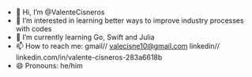 - 👋 Hi, I’m @ValenteCisneros
- 👀 I’m interested in learning better ways to improve industry processes with codes
- 🌱 I’m currently learning Go, Swift and Julia
- 📫 How to reach me: gmail// valecisne10@gmail.com  linkedin// linkedin.com/in/valente-cisneros-283a6618b
- 😄 Pronouns: he/him

<!---
ValenteCisneros/ValenteCisneros is a ✨ special ✨ repository because its `README.md` (this file) appears on your GitHub profile.
You can click the Preview link to take a look at your changes.
--->
